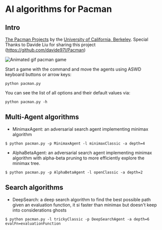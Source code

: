 # AI algorithms for Pacman

## Intro
[The Pacman Projects](http://ai.berkeley.edu/project_overview.html) by the [University of California, Berkeley](http://berkeley.edu/).
Special Thanks to Davide Liu for sharing this project (https://github.com/davide97l/Pacman)

![Animated gif pacman game](http://ai.berkeley.edu/images/pacman_game.gif)

Start a game with the command and move the agents using ASWD keyboard buttons or arrow keys:
```
python pacman.py
```
You can see the list of all options and their default values via:
```
python pacman.py -h
```

## Multi-Agent algorithms
- MinimaxAgent: an adversarial search agent implementing minimax algorithm
```
$ python pacman.py -p MinimaxAgent -l minimaxClassic -a depth=4
```
- AlphaBetaAgent: an adversarial search agent implementing minimax algorithm with alpha-beta pruning to more efficiently explore the minimax tree.
```
$ python pacman.py -p AlphaBetaAgent -l openClassic -a depth=2
```

## Search algorithms
- DeepSearch: a deep search algorithm to find the best possible path given an evaluation function, it si faster than minimax but doesn't keep into considerations ghosts
```
$ python pacman.py -l trickyClassic -p DeepSearchAgent -a depth=6 evalFn=evaluationFunction
```
